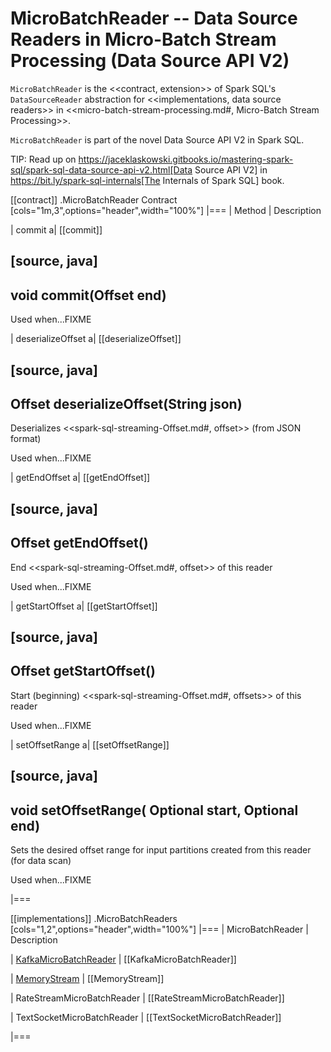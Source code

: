 # MicroBatchReader -- Data Source Readers in Micro-Batch Stream Processing (Data Source API V2)

`MicroBatchReader` is the <<contract, extension>> of Spark SQL's `DataSourceReader` abstraction for <<implementations, data source readers>> in <<micro-batch-stream-processing.md#, Micro-Batch Stream Processing>>.

`MicroBatchReader` is part of the novel Data Source API V2 in Spark SQL.

TIP: Read up on https://jaceklaskowski.gitbooks.io/mastering-spark-sql/spark-sql-data-source-api-v2.html[Data Source API V2] in https://bit.ly/spark-sql-internals[The Internals of Spark SQL] book.

[[contract]]
.MicroBatchReader Contract
[cols="1m,3",options="header",width="100%"]
|===
| Method
| Description

| commit
a| [[commit]]

[source, java]
----
void commit(Offset end)
----

Used when...FIXME

| deserializeOffset
a| [[deserializeOffset]]

[source, java]
----
Offset deserializeOffset(String json)
----

Deserializes <<spark-sql-streaming-Offset.md#, offset>> (from JSON format)

Used when...FIXME

| getEndOffset
a| [[getEndOffset]]

[source, java]
----
Offset getEndOffset()
----

End <<spark-sql-streaming-Offset.md#, offset>> of this reader

Used when...FIXME

| getStartOffset
a| [[getStartOffset]]

[source, java]
----
Offset getStartOffset()
----

Start (beginning) <<spark-sql-streaming-Offset.md#, offsets>> of this reader

Used when...FIXME

| setOffsetRange
a| [[setOffsetRange]]

[source, java]
----
void setOffsetRange(
  Optional<Offset> start,
  Optional<Offset> end)
----

Sets the desired offset range for input partitions created from this reader (for data scan)

Used when...FIXME

|===

[[implementations]]
.MicroBatchReaders
[cols="1,2",options="header",width="100%"]
|===
| MicroBatchReader
| Description

| [KafkaMicroBatchReader](datasources/kafka/KafkaMicroBatchReader.md)
| [[KafkaMicroBatchReader]]

| [MemoryStream](spark-sql-streaming-MemoryStream.md)
| [[MemoryStream]]

| RateStreamMicroBatchReader
| [[RateStreamMicroBatchReader]]

| TextSocketMicroBatchReader
| [[TextSocketMicroBatchReader]]

|===
